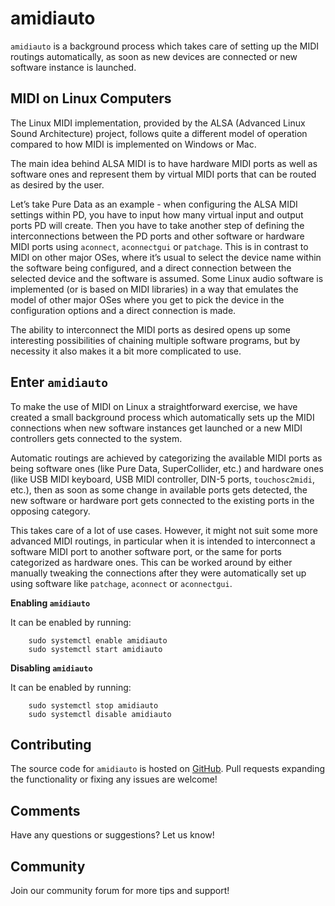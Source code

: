 # amidiauto

`amidiauto`  is a background process which takes care of setting up the MIDI routings automatically, as soon as new devices are connected or new software instance is launched.

## MIDI on Linux Computers

The Linux MIDI implementation, provided by the ALSA (Advanced Linux Sound Architecture) project, follows quite a different model of operation compared to how MIDI is implemented on Windows or Mac.

The main idea behind ALSA MIDI is to have hardware MIDI ports as well as software ones and represent them by virtual MIDI ports that can be routed as desired by the user. 

Let’s take Pure Data as an example - when configuring the ALSA MIDI settings within PD, you have to input how many virtual input and output ports PD will create. Then you have to take another step of defining the interconnections between the PD ports and other software or hardware MIDI ports using `aconnect`, `aconnectgui` or `patchage`. This is in contrast to MIDI on other major OSes, where it’s usual to select the device name within the software being configured, and a direct connection between the selected device and the software is assumed. Some Linux audio software is implemented (or is based on MIDI libraries) in a way that emulates the model of other major OSes where you get to pick the device in the configuration options and a direct connection is made.

The ability to interconnect the MIDI ports as desired opens up some interesting possibilities of chaining multiple software programs, but by necessity it also makes it a bit more complicated to use.

## Enter `amidiauto`

To make the use of MIDI on Linux a straightforward exercise, we have created a small background process which automatically sets up the MIDI connections when new software instances get launched or a new MIDI controllers gets connected to the system.

Automatic routings are achieved by categorizing the available MIDI ports as being software ones (like Pure Data, SuperCollider, etc.) and hardware ones (like USB MIDI keyboard, USB MIDI controller, DIN-5 ports, `touchosc2midi`, etc.), then as soon as some change in available ports gets detected, the new software or hardware port gets connected to the existing ports in the opposing category.

This takes care of a lot of use cases. However, it might not suit some more advanced MIDI routings, in particular when it is intended to interconnect a software MIDI port to another software port, or the same for ports categorized as hardware ones. This can be worked around by either manually tweaking the connections after they were automatically set up using software like `patchage`, `aconnect` or `aconnectgui`.

**Enabling `amidiauto`**

It can be enabled by running:
```
    sudo systemctl enable amidiauto
    sudo systemctl start amidiauto
```

**Disabling `amidiauto`**

It can be enabled by running:
```
    sudo systemctl stop amidiauto
    sudo systemctl disable amidiauto
```

## Contributing

The source code for `amidiauto` is hosted on <a href="https://github.com/BlokasLabs/amidiauto" target="_blank">GitHub</a>. Pull requests expanding the functionality or fixing any issues are welcome!

## Comments

Have any questions or suggestions? Let us know!

## Community

Join our community forum for more tips and support!

